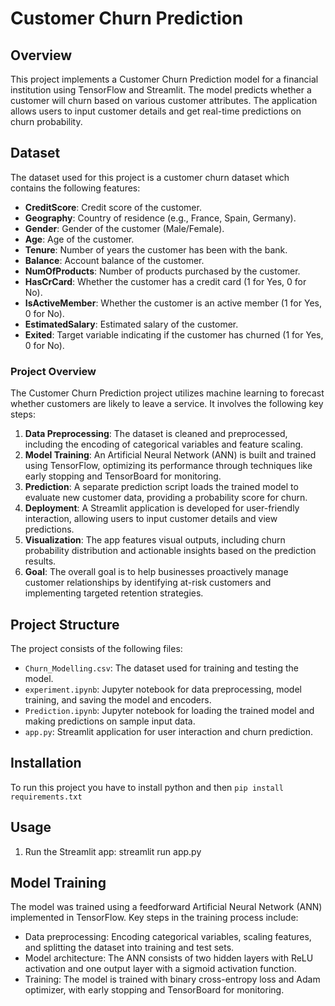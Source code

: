 # Customer Churn Prediction

## Overview
This project implements a Customer Churn Prediction model for a financial institution using TensorFlow and Streamlit. The model predicts whether a customer will churn based on various customer attributes. The application allows users to input customer details and get real-time predictions on churn probability.

## Dataset
The dataset used for this project is a customer churn dataset which contains the following features:

- **CreditScore**: Credit score of the customer.
- **Geography**: Country of residence (e.g., France, Spain, Germany).
- **Gender**: Gender of the customer (Male/Female).
- **Age**: Age of the customer.
- **Tenure**: Number of years the customer has been with the bank.
- **Balance**: Account balance of the customer.
- **NumOfProducts**: Number of products purchased by the customer.
- **HasCrCard**: Whether the customer has a credit card (1 for Yes, 0 for No).
- **IsActiveMember**: Whether the customer is an active member (1 for Yes, 0 for No).
- **EstimatedSalary**: Estimated salary of the customer.
- **Exited**: Target variable indicating if the customer has churned (1 for Yes, 0 for No).

### Project Overview

The Customer Churn Prediction project utilizes machine learning to forecast whether customers are likely to leave a service. It involves the following key steps:

1. **Data Preprocessing**: The dataset is cleaned and preprocessed, including the encoding of categorical variables and feature scaling.
2. **Model Training**: An Artificial Neural Network (ANN) is built and trained using TensorFlow, optimizing its performance through techniques like early stopping and TensorBoard for monitoring.
3. **Prediction**: A separate prediction script loads the trained model to evaluate new customer data, providing a probability score for churn.
4. **Deployment**: A Streamlit application is developed for user-friendly interaction, allowing users to input customer details and view predictions.
5. **Visualization**: The app features visual outputs, including churn probability distribution and actionable insights based on the prediction results.
6. **Goal**: The overall goal is to help businesses proactively manage customer relationships by identifying at-risk customers and implementing targeted retention strategies.


## Project Structure
The project consists of the following files:

- `Churn_Modelling.csv`: The dataset used for training and testing the model.
- `experiment.ipynb`: Jupyter notebook for data preprocessing, model training, and saving the model and encoders.
- `Prediction.ipynb`: Jupyter notebook for loading the trained model and making predictions on sample input data.
- `app.py`: Streamlit application for user interaction and churn prediction.

## Installation
To run this project you have to install python and then `pip install requirements.txt`

## Usage
1. Run the Streamlit app: streamlit run app.py

## Model Training
The model was trained using a feedforward Artificial Neural Network (ANN) implemented in TensorFlow. Key steps in the training process include:
- Data preprocessing: Encoding categorical variables, scaling features, and splitting the dataset into training and test sets.
- Model architecture: The ANN consists of two hidden layers with ReLU activation and one output layer with a sigmoid activation function.
- Training: The model is trained with binary cross-entropy loss and Adam optimizer, with early stopping and TensorBoard for monitoring.
